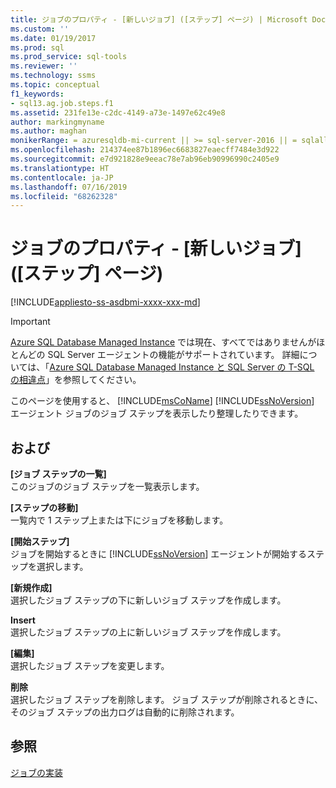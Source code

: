 ```yaml
---
title: ジョブのプロパティ - [新しいジョブ] ([ステップ] ページ) | Microsoft Docs
ms.custom: ''
ms.date: 01/19/2017
ms.prod: sql
ms.prod_service: sql-tools
ms.reviewer: ''
ms.technology: ssms
ms.topic: conceptual
f1_keywords:
- sql13.ag.job.steps.f1
ms.assetid: 231fe13e-c2dc-4149-a73e-1497e62c49e8
author: markingmyname
ms.author: maghan
monikerRange: = azuresqldb-mi-current || >= sql-server-2016 || = sqlallproducts-allversions
ms.openlocfilehash: 214374ee87b1896ec6683827eaecff7484e3d922
ms.sourcegitcommit: e7d921828e9eeac78e7ab96eb90996990c2405e9
ms.translationtype: HT
ms.contentlocale: ja-JP
ms.lasthandoff: 07/16/2019
ms.locfileid: "68262328"
---
```

# <a name="job-properties---new-job-steps-page"></a>ジョブのプロパティ - [新しいジョブ] \([ステップ] ページ)
[!INCLUDE[appliesto-ss-asdbmi-xxxx-xxx-md](../../includes/appliesto-ss-asdbmi-xxxx-xxx-md.md)]

> [!IMPORTANT]  
> [Azure SQL Database Managed Instance](https://docs.microsoft.com/azure/sql-database/sql-database-managed-instance) では現在、すべてではありませんがほとんどの SQL Server エージェントの機能がサポートされています。 詳細については、「[Azure SQL Database Managed Instance と SQL Server の T-SQL の相違点](https://docs.microsoft.com/azure/sql-database/sql-database-managed-instance-transact-sql-information#sql-server-agent)」を参照してください。

このページを使用すると、 [!INCLUDE[msCoName](../../includes/msconame_md.md)] [!INCLUDE[ssNoVersion](../../includes/ssnoversion-md.md)] エージェント ジョブのジョブ ステップを表示したり整理したりできます。  
  
## <a name="options"></a>および  
**[ジョブ ステップの一覧]**  
このジョブのジョブ ステップを一覧表示します。  
  
**[ステップの移動]**  
一覧内で 1 ステップ上または下にジョブを移動します。  
  
**[開始ステップ]**  
ジョブを開始するときに [!INCLUDE[ssNoVersion](../../includes/ssnoversion-md.md)] エージェントが開始するステップを選択します。  
  
**[新規作成]**  
選択したジョブ ステップの下に新しいジョブ ステップを作成します。  
  
**Insert**  
選択したジョブ ステップの上に新しいジョブ ステップを作成します。  
  
**[編集]**  
選択したジョブ ステップを変更します。  
  
**削除**  
選択したジョブ ステップを削除します。 ジョブ ステップが削除されるときに、そのジョブ ステップの出力ログは自動的に削除されます。  
  
## <a name="see-also"></a>参照  
[ジョブの実装](../../ssms/agent/implement-jobs.md)  
  
